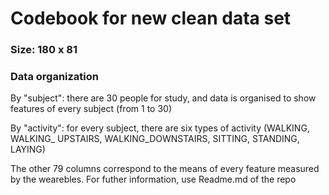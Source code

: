 # Codebook for new clean data set

### Size: 180 x 81

### Data organization
By "subject": there are 30 people for study, and data is organised to show features of every subject (from 1 to 30)

By "activity": for every subject, there are six types of activity (WALKING, WALKING_ UPSTAIRS, WALKING_DOWNSTAIRS, SITTING, STANDING, LAYING)

The other 79 columns correspond to the means of every feature measured by the wearebles. For futher information, use Readme.md of the repo
